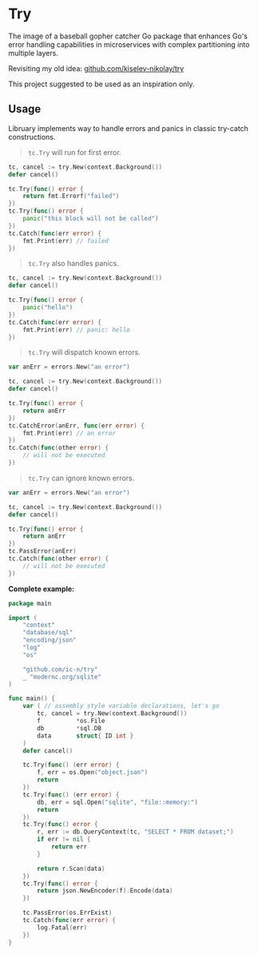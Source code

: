 # Try

The image of a baseball gopher catcher
Go package that enhances Go's error handling capabilities in microservices with complex partitioning into multiple layers.

Revisiting my old idea: [github.com/kiselev-nikolay/try](https://github.com/kiselev-nikolay/try)

This project suggested to be used as an inspiration only.

## Usage

Libruary implements way to handle errors and panics in classic try-catch constructions.

> `tc.Try` will run for first error.

```go
tc, cancel := try.New(context.Background())
defer cancel()

tc.Try(func() error {
    return fmt.Errorf("failed")
})
tc.Try(func() error {
    panic("this block will not be called")
})
tc.Catch(func(err error) {
    fmt.Print(err) // failed
})
```

> `tc.Try` also handles panics.

```go
tc, cancel := try.New(context.Background())
defer cancel()

tc.Try(func() error {
    panic("hello")
})
tc.Catch(func(err error) {
    fmt.Print(err) // panic: hello
})
```

> `tc.Try` will dispatch known errors.

```go
var anErr = errors.New("an error")

tc, cancel := try.New(context.Background())
defer cancel()

tc.Try(func() error {
    return anErr
})
tc.CatchError(anErr, func(err error) {
    fmt.Print(err) // an error
})
tc.Catch(func(other error) {
    // will not be executed
})
```

> `tc.Try` can ignore known errors.

```go
var anErr = errors.New("an error")

tc, cancel := try.New(context.Background())
defer cancel()

tc.Try(func() error {
    return anErr
})
tc.PassError(anErr)
tc.Catch(func(other error) {
    // will not be executed
})
```

__Complete example:__

```go
package main

import (
	"context"
	"database/sql"
	"encoding/json"
	"log"
	"os"

	"github.com/ic-n/try"
	_ "modernc.org/sqlite"
)

func main() {
	var ( // assembly style variable declarations, let's go
		tc, cancel = try.New(context.Background())
		f          *os.File
		db         *sql.DB
		data       struct{ ID int }
	)
	defer cancel()

	tc.Try(func() (err error) {
		f, err = os.Open("object.json")
		return
	})
	tc.Try(func() (err error) {
		db, err = sql.Open("sqlite", "file::memory:")
		return
	})
	tc.Try(func() error {
		r, err := db.QueryContext(tc, "SELECT * FROM dataset;")
		if err != nil {
			return err
		}

		return r.Scan(data)
	})
	tc.Try(func() error {
		return json.NewEncoder(f).Encode(data)
	})

	tc.PassError(os.ErrExist)
	tc.Catch(func(err error) {
		log.Fatal(err)
	})
}
```
